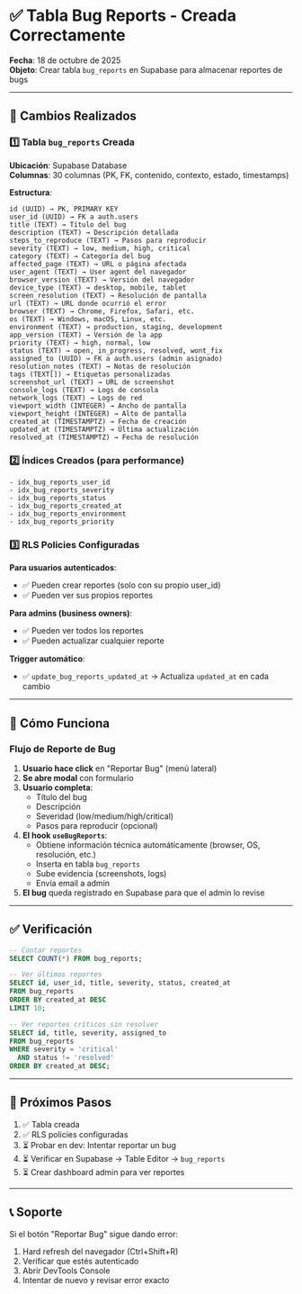# ✅ Tabla Bug Reports - Creada Correctamente

**Fecha**: 18 de octubre de 2025  
**Objeto**: Crear tabla `bug_reports` en Supabase para almacenar reportes de bugs

---

## 📝 Cambios Realizados

### 1️⃣ Tabla `bug_reports` Creada
**Ubicación**: Supabase Database  
**Columnas**: 30 columnas (PK, FK, contenido, contexto, estado, timestamps)

**Estructura**:
```
id (UUID) → PK, PRIMARY KEY
user_id (UUID) → FK a auth.users
title (TEXT) → Título del bug
description (TEXT) → Descripción detallada
steps_to_reproduce (TEXT) → Pasos para reproducir
severity (TEXT) → low, medium, high, critical
category (TEXT) → Categoría del bug
affected_page (TEXT) → URL o página afectada
user_agent (TEXT) → User agent del navegador
browser_version (TEXT) → Versión del navegador
device_type (TEXT) → desktop, mobile, tablet
screen_resolution (TEXT) → Resolución de pantalla
url (TEXT) → URL donde ocurrió el error
browser (TEXT) → Chrome, Firefox, Safari, etc.
os (TEXT) → Windows, macOS, Linux, etc.
environment (TEXT) → production, staging, development
app_version (TEXT) → Versión de la app
priority (TEXT) → high, normal, low
status (TEXT) → open, in_progress, resolved, wont_fix
assigned_to (UUID) → FK a auth.users (admin asignado)
resolution_notes (TEXT) → Notas de resolución
tags (TEXT[]) → Etiquetas personalizadas
screenshot_url (TEXT) → URL de screenshot
console_logs (TEXT) → Logs de consola
network_logs (TEXT) → Logs de red
viewport_width (INTEGER) → Ancho de pantalla
viewport_height (INTEGER) → Alto de pantalla
created_at (TIMESTAMPTZ) → Fecha de creación
updated_at (TIMESTAMPTZ) → Última actualización
resolved_at (TIMESTAMPTZ) → Fecha de resolución
```

### 2️⃣ Índices Creados (para performance)
```
- idx_bug_reports_user_id
- idx_bug_reports_severity
- idx_bug_reports_status
- idx_bug_reports_created_at
- idx_bug_reports_environment
- idx_bug_reports_priority
```

### 3️⃣ RLS Policies Configuradas

**Para usuarios autenticados**:
- ✅ Pueden crear reportes (solo con su propio user_id)
- ✅ Pueden ver sus propios reportes

**Para admins (business owners)**:
- ✅ Pueden ver todos los reportes
- ✅ Pueden actualizar cualquier reporte

**Trigger automático**:
- ✅ `update_bug_reports_updated_at` → Actualiza `updated_at` en cada cambio

---

## 🎯 Cómo Funciona

### Flujo de Reporte de Bug

1. **Usuario hace click** en "Reportar Bug" (menú lateral)
2. **Se abre modal** con formulario
3. **Usuario completa**:
   - Título del bug
   - Descripción
   - Severidad (low/medium/high/critical)
   - Pasos para reproducir (opcional)
4. **El hook `useBugReports`**:
   - Obtiene información técnica automáticamente (browser, OS, resolución, etc.)
   - Inserta en tabla `bug_reports`
   - Sube evidencia (screenshots, logs)
   - Envía email a admin
5. **El bug** queda registrado en Supabase para que el admin lo revise

---

## ✅ Verificación

```sql
-- Contar reportes
SELECT COUNT(*) FROM bug_reports;

-- Ver últimos reportes
SELECT id, user_id, title, severity, status, created_at 
FROM bug_reports 
ORDER BY created_at DESC 
LIMIT 10;

-- Ver reportes críticos sin resolver
SELECT id, title, severity, assigned_to 
FROM bug_reports 
WHERE severity = 'critical' 
  AND status != 'resolved' 
ORDER BY created_at DESC;
```

---

## 🚀 Próximos Pasos

1. ✅ Tabla creada
2. ✅ RLS policies configuradas
3. ⏳ Probar en dev: Intentar reportar un bug
4. ⏳ Verificar en Supabase → Table Editor → `bug_reports`
5. ⏳ Crear dashboard admin para ver reportes

---

## 📞 Soporte

Si el botón "Reportar Bug" sigue dando error:
1. Hard refresh del navegador (Ctrl+Shift+R)
2. Verificar que estés autenticado
3. Abrir DevTools Console
4. Intentar de nuevo y revisar error exacto

